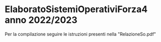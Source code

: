 # ElaboratoSistemiOperativiForza4 anno 2022/2023
Per la compilazione seguire le istruzioni presenti nella "RelazioneSo.pdf"
